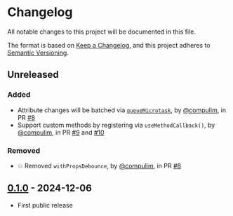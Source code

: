 # Changelog

All notable changes to this project will be documented in this file.

The format is based on [Keep a Changelog](https://keepachangelog.com/en/1.0.0/),
and this project adheres to [Semantic Versioning](https://semver.org/spec/v2.0.0.html).

## Unreleased

### Added

- Attribute changes will be batched via [`queueMicrotask`](https://developer.mozilla.org/en-US/docs/Web/API/Window/queueMicrotask), by [@compulim](https://github.com/compulim), in PR [#8](https://github.com/compulim/react-define-as-custom-element/pull/8)
- Support custom methods by registering via `useMethodCallback()`, by [@compulim](https://github.com/compulim), in PR [#9](https://github.com/compulim/react-define-as-custom-element/pull/9) and [#10](https://github.com/compulim/react-define-as-custom-element/pull/10)

### Removed

- 💥 Removed `withPropsDebounce`, by [@compulim](https://github.com/compulim), in PR [#8](https://github.com/compulim/react-define-as-custom-element/pull/8)

## [0.1.0] - 2024-12-06

- First public release

[0.1.0]: https://github.com/compulim/react-define-as-custom-element/releases/tag/v0.1.0
